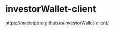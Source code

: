 # investorWallet-client

<p><a href="https://maciejpara.github.io/investorWallet-client/">https://maciejpara.github.io/investorWallet-client/</a></p>
